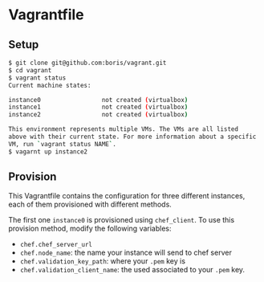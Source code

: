 # Vagrantfile

## Setup
```bash
$ git clone git@github.com:boris/vagrant.git
$ cd vagrant
$ vagrant status
Current machine states:

instance0                 not created (virtualbox)
instance1                 not created (virtualbox)
instance2                 not created (virtualbox)

This environment represents multiple VMs. The VMs are all listed
above with their current state. For more information about a specific
VM, run `vagrant status NAME`.
$ vagarnt up instance2
```

## Provision
This Vagrantfile contains the configuration for three different instances, each
of them provisioned with different methods.

The first one `instance0` is provisioned using `chef_client`. To use this
provision method, modify the following variables:

- `chef.chef_server_url`
- `chef.node_name`: the name your instance will send to chef server
- `chef.validation_key_path`: where your `.pem` key is
- `chef.validation_client_name`: the used associated to your `.pem` key.
